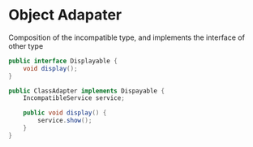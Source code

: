 # Object Adapater

Composition of the incompatible type, and implements the interface of other type

```java
public interface Displayable {
    void display();
}

public ClassAdapter implements Dispayable {
    IncompatibleService service;

    public void display() {
        service.show();
    }
}

```
